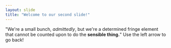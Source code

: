 ```yaml
---
layout: slide
title: "Welcome to our second slide!"
---
```

"We're a small bunch, *admittedly*, but we're a determined fringe element that cannot be counted upon to do the **sensible thing.**"
Use the left arrow to go back!
